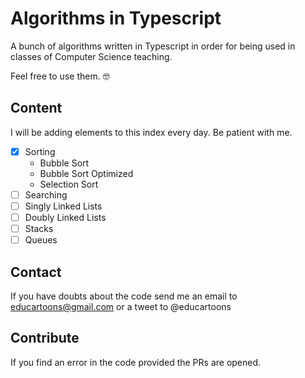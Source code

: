 # Algorithms in Typescript

A bunch of algorithms written in Typescript in order for being used in classes of Computer Science teaching.

Feel free to use them. 🤓

## Content

I will be adding elements to this index every day. Be patient with me.

- [x] Sorting
  - Bubble Sort
  - Bubble Sort Optimized
  - Selection Sort
- [ ] Searching
- [ ] Singly Linked Lists
- [ ] Doubly Linked Lists
- [ ] Stacks
- [ ] Queues

## Contact

If you have doubts about the code send me an email to educartoons@gmail.com or a tweet to @educartoons

## Contribute

If you find an error in the code provided the PRs are opened.
